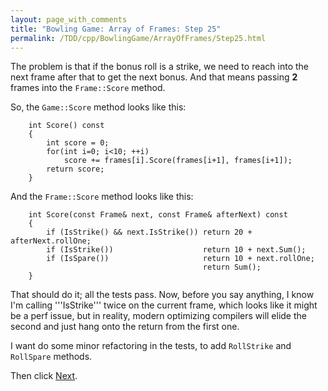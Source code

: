 ```yaml
---
layout: page_with_comments
title: "Bowling Game: Array of Frames: Step 25"
permalink: /TDD/cpp/BowlingGame/ArrayOfFrames/Step25.html
---
```


The problem is that if the bonus roll is a strike, we need to reach into the next frame after that to get the next bonus. And that means passing **2** frames into the ```Frame::Score``` method.

So, the ```Game::Score``` method looks like this:
```
    int Score() const
    {
        int score = 0;
        for(int i=0; i<10; ++i)
            score += frames[i].Score(frames[i+1], frames[i+1]);
        return score;
    }
```
And the ```Frame::Score``` method looks like this:
```
    int Score(const Frame& next, const Frame& afterNext) const
    {
        if (IsStrike() && next.IsStrike()) return 20 + afterNext.rollOne;
        if (IsStrike())                    return 10 + next.Sum();
        if (IsSpare())                     return 10 + next.rollOne;
                                           return Sum();
    }
```

That should do it; all the tests pass. Now, before you say anything, I know I'm calling '''IsStrike''' twice on the current frame, which looks like it might be a perf issue, but in reality, modern optimizing compilers will elide the second and just hang onto the return from the first one.

I want do some minor refactoring in the tests, to add ```RollStrike``` and ```RollSpare``` methods.

Then click [Next](Step26.html).

